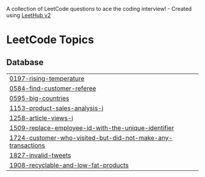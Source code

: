 A collection of LeetCode questions to ace the coding interview! - Created using [LeetHub v2](https://github.com/arunbhardwaj/LeetHub-2.0)
<!---LeetCode Topics Start-->
# LeetCode Topics
## Database
|  |
| ------- |
| [0197-rising-temperature](https://github.com/masudnh/leetcode_sql50/tree/master/0197-rising-temperature) |
| [0584-find-customer-referee](https://github.com/masudnh/leetcode_sql50/tree/master/0584-find-customer-referee) |
| [0595-big-countries](https://github.com/masudnh/leetcode_sql50/tree/master/0595-big-countries) |
| [1153-product-sales-analysis-i](https://github.com/masudnh/leetcode_sql50/tree/master/1153-product-sales-analysis-i) |
| [1258-article-views-i](https://github.com/masudnh/leetcode_sql50/tree/master/1258-article-views-i) |
| [1509-replace-employee-id-with-the-unique-identifier](https://github.com/masudnh/leetcode_sql50/tree/master/1509-replace-employee-id-with-the-unique-identifier) |
| [1724-customer-who-visited-but-did-not-make-any-transactions](https://github.com/masudnh/leetcode_sql50/tree/master/1724-customer-who-visited-but-did-not-make-any-transactions) |
| [1827-invalid-tweets](https://github.com/masudnh/leetcode_sql50/tree/master/1827-invalid-tweets) |
| [1908-recyclable-and-low-fat-products](https://github.com/masudnh/leetcode_sql50/tree/master/1908-recyclable-and-low-fat-products) |
<!---LeetCode Topics End-->